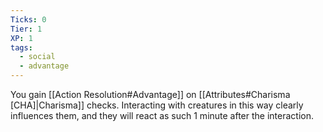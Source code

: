```yaml
---
Ticks: 0
Tier: 1
XP: 1
tags:
  - social
  - advantage
---
```

You gain [[Action Resolution#Advantage]] on [[Attributes#Charisma [CHA]|Charisma]] checks. Interacting with creatures in this way clearly influences them, and they will react as such 1 minute after the interaction.